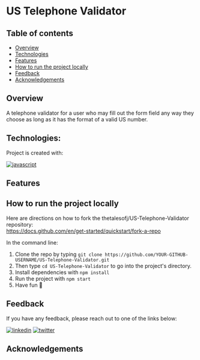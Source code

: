 # US Telephone Validator

## Table of contents

* [Overview](#overview)
* [Technologies](#technologies)
* [Features](#features)
* [How to run the project locally](#how-to-run-the-project-locally)
* [Feedback](#feedback)
* [Acknowledgements](#acknowledgements)

## Overview

A telephone validator for a user who may fill out the form field any way they choose as long as it has the format of a valid US number. 

## Technologies:
Project is created with:

[![javascript](https://img.shields.io/badge/javascript-F7DF1E?style=for-the-badge&logo=javascript&logoColor=white)](https://github.com/search?q=user%3Athetalesofj+language%3Ajavascript)

## Features




## How to run the project locally

Here are directions on how to fork the thetalesofj/US-Telephone-Validator repository:
<br>
https://docs.github.com/en/get-started/quickstart/fork-a-repo

In the command line:

1. Clone the repo by typing `git clone https://github.com/YOUR-GITHUB-USERNAME/US-Telephone-Validator.git`
2. Then type `cd US-Telephone-Validator` to go into the project's directory.
3. Install dependencies with `npm install`
4. Run the project with `npm start`
5. Have fun 🚀
## Feedback

If you have any feedback, please reach out to one of the links below:

[![linkedin](https://img.shields.io/badge/linkedin-0A66C2?style=for-the-badge&logo=linkedin&logoColor=white)](https://www.linkedin.com/in/jeremiah-haastrup/)
[![twitter](https://img.shields.io/badge/twitter-1DA1F2?style=for-the-badge&logo=twitter&logoColor=white)](https://twitter.com/thetalesofj)

## Acknowledgements


<!-- TODO: List any blog posts, tutorials or plugins that you may have used to complete the project. 
Only list those that had a significant impact. Obviously, we all 'Google' stuff while working on our things, 
but maybe something in particular stood out as a 'major contributor' to your skill set for this project. -->
